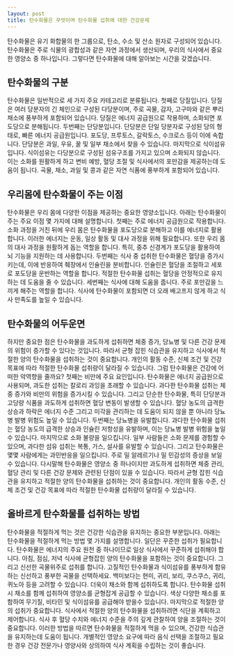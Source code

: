 ```yaml
---
layout: post
title: 탄수화물은 무엇이며 탄수화물 섭취에 대한 건강문제
---
```


탄수화물은 유기 화합물의 한 그룹으로, 탄소, 수소 및 산소 원자로 구성되어 있습니다. 탄수화물은 주로 식물의 광합성과 같은 자연 과정에서 생산되며, 우리의 식사에서 중요한 영양소 중 하나입니다. 그렇다면 탄수화물에 대해 알아보는 시간을 갖겠습니다.


<h2>탄수화물의 구분</h2>
탄수화물은 일반적으로 세 가지 주요 카테고리로 분류됩니다. 첫째로 당질입니다. 당질은 여러 당분자의 긴 체인으로 구성된 다당분이며, 주로 곡물, 감자, 고구마와 같은 뿌리 채소에 풍부하게 포함되어 있습니다. 당질은 에너지 공급원으로 작용하며, 소화되면 포도당으로 분해됩니다. 두번째는 단당분입니다. 단당분은 단일 당분자로 구성된 당의 형태로, 빠른 에너지 공급원입니다. 포도당, 프루토스, 갈락토스, 수크로스 등이 이에 속합니다. 단당분은 과일, 우유, 꿀 및 일부 채소에서 찾을 수 있습니다. 마지막으로 식이섬유입니다. 식이섬유는 다당분으로 구성된 섬유구조를 가지고 있으며 소화되지 않습니다. 이는 소화를 원활하게 하고 변비 예방, 혈당 조절 및 식사에서의 포만감을 제공하는데 도움이 됩니다. 곡물, 채소, 과일 및 콩과 같은 자연 식품에 풍부하게 포함되어 있습니다.


<h2>우리몸에 탄수화물이 주는 이점</h2>
탄수화물은 우리 몸에 다양한 이점을 제공하는 중요한 영양소입니다. 아래는 탄수화물이 주는 주요 이점 몇 가지에 대해 설명합니다. 첫째는 주로 에너지 공급원으로 작용합니다. 소화 과정을 거친 뒤에 우리 몸은 탄수화물을 포도당으로 분해하고 이를 에너지로 활용합니다. 이러한 에너지는 운동, 일상 활동 및 대사 과정을 위해 필요합니다. 또한 우리 몸의 대사 과정을 원활하게 돕는 역할을 합니다. 특히, 중추 신경계가 포도당을 활용하여 뇌 기능을 지원하는 데 사용합니다. 두번째는 식사 중 섭취한 탄수화물은 혈당을 증가시키는데, 이에 반응하여 췌장에서 인슐린을 분비합니다. 인슐린은 혈당을 조절하고 세포로 포도당을 운반하는 역할을 합니다. 적절한 탄수화물 섭취는 혈당을 안정적으로 유지하는 데 도움을 줄 수 있습니다. 세번째는 식사에 대해 도움을 줍니다. 주로 포만감을 느끼게 해주는 역할을 합니다. 식사에 탄수화물이 포함되면 더 오래 배고프지 않게 하고 식사 만족도를 높일 수 있습니다. 


<h2>탄수화물의 어두운면</h2>
하지만 중요한 점은 탄수화물을 과도하게 섭취하면 체중 증가, 당뇨병 및 다른 건강 문제의 위험이 증가할 수 있다는 것입니다. 따라서 균형 잡힌 식습관을 유지하고 식사에서 적절한 양의 탄수화물을 섭취하는 것이 중요합니다. 개인의 활동 수준, 신체 조건 및 건강 목표에 따라 적절한 탄수화물 섭취량이 달라질 수 있습니다. 그럼 탄수화물은 건강에 어떠한 악역향을 줄까요? 첫째는 비만에 주요 요인입니다. 탄수화물은 에너지 공급원으로 사용되며, 과도한 섭취는 칼로리 과잉을 초래할 수 있습니다. 과다한 탄수화물 섭취는 체중 증가와 비만의 위험을 증가시킬 수 있습니다. 그리고 단순한 탄수화물, 특히 단당분과 고당량 식품을 과도하게 섭취하면 혈당 변동이 발생할 수 있습니다. 혈당 농도의 급격한 상승과 하락은 에너지 수준 그리고 미각을 관리하는 데 도움이 되지 않을 뿐 아니라 당뇨병 발병 위험도 높일 수 있습니다. 두번째는 당뇨병을 유발합니다. 과다한 탄수화물 섭취는 혈당 농도의 급격한 상승과 인슐린 저항성을 유발하며, 이는 당뇨병 발병 위험을 높일 수 있습니다. 마지막으로 소화 불량을 일으킵니다. 일부 사람들은 소화 문제를 경험할 수 있으며, 과다한 섬유 섭취는 복통, 가스, 설사를 유발할 수 있습니다. 그리고 탄수화물은 몇몇 사람에게는 과민반응을 일으킵니다. 주로 밀 알레르기나 밀 민감성의 증상을 보일 수 있습니다. 다시말해 탄수화물은 영양소 중 하나이지만 과도하게 섭취하면 체중 관리, 혈당 관리 및 다른 건강 문제와 관련된 단점이 있을 수 있습니다. 따라서 균형 잡힌 식습관을 유지하고 적절한 양의 탄수화물을 섭취하는 것이 중요합니다. 개인의 활동 수준, 신체 조건 및 건강 목표에 따라 적절한 탄수화물 섭취량이 달라질 수 있습니다.


<h2>올바르게 탄수화물를 섭취하는 방법</h2>
탄수화물을 적절하게 먹는 것은 건강한 식습관을 유지하는 중요한 부분입니다. 아래는 탄수화물을 적절하게 먹는 방법 몇 가지를 설명합니다. 일단은 꾸준한 섭취가 필요합니다. 탄수화물은 에너지의 주요 원천 중 하나이므로 일상 식사에서 꾸준하게 섭취해야 합니다. 아침, 점심, 저녁 식사에 균형잡힌 양의 탄수화물을 포함하는 것이 중요합니다. 그리고 신선한 곡물위주로 섭취를 합니다. 고질적인 탄수화물과 식이섬유를 풍부하게 함유하는 신선하고 풍부한 곡물을 선택하세요. 백미보다는 현미, 귀리, 보리, 쿠스쿠스, 귀리, 퀴노아 등을 고려할 수 있습니다. 더욱이 채소와 함께 섭취하도록 합니다. 탄수화물 섭취 시 채소를 함께 섭취하여 영양소를 균형잡게 공급할 수 있습니다. 색상 다양한 채소를 포함하여 무기질, 비타민 및 식이섬유를 공급해야 받을수 있습니다. 마지막으로 적절한 양의 섭취가 중요합니다. 식사에서 적절한 양의 탄수화물을 섭취하려면 식단을 계획하고 제어합니다. 식사 후 혈당 수치와 에너지 수준을 주의 깊게 관찰하여 양을 조절하는 것이 중요합니다. 이러한 방법을 따르면 탄수화물을 적절하게 먹을 수 있으며, 건강한 식습관을 유지하는데 도움이 됩니다. 개별적인 영양소 요구에 따라 음식 선택을 조절하고 필요한 경우 건강 전문가나 영양사와 상의하여 식사 계획을 수립하는 것이 좋습니다.